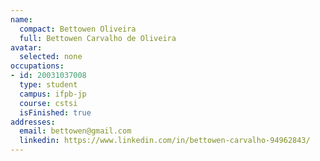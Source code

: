 ```yaml
---
name:
  compact: Bettowen Oliveira
  full: Bettowen Carvalho de Oliveira
avatar:
  selected: none
occupations:
- id: 20031037008
  type: student
  campus: ifpb-jp
  course: cstsi
  isFinished: true
addresses:
  email: bettowen@gmail.com
  linkedin: https://www.linkedin.com/in/bettowen-carvalho-94962843/
---
```

